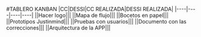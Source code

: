 #TABLERO KANBAN
|CC|DESSI|CC REALIZADA|DESSI REALIZADA|
|----|----|----|----|
||Hacer logo|||
||Mapa de flujo|||
||Bocetos en papel|||
||Prototipos Justinmind|||
||Pruebas con usuarios|||
||Documento con las correcciones|||
||Arquitectura de la APP|||

